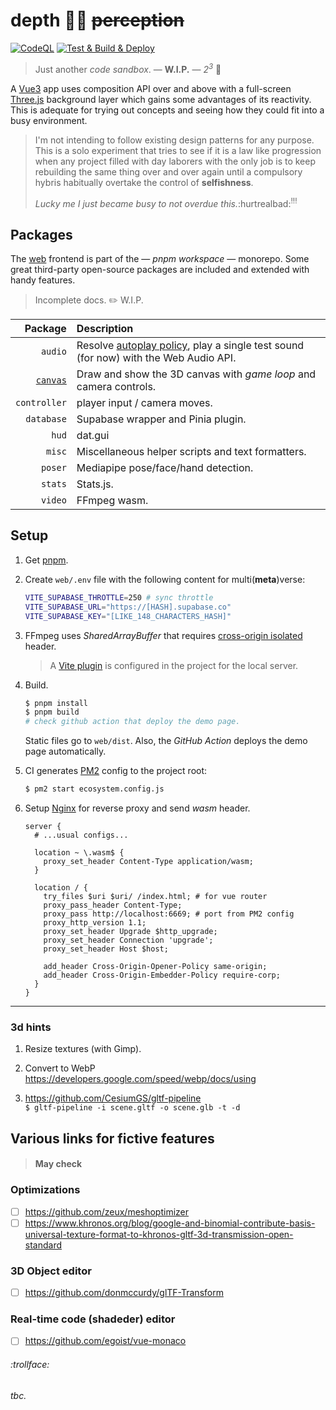# depth 🧘‍♀️ ~~perception~~

[![CodeQL](https://github.com/SubZtep/depth/actions/workflows/codeql-analysis.yml/badge.svg)](https://github.com/SubZtep/depth/actions/workflows/codeql-analysis.yml)
[![Test & Build & Deploy](https://github.com/SubZtep/depth/actions/workflows/deploy.yml/badge.svg)](https://github.com/SubZtep/depth/actions/workflows/deploy.yml)

> Just another _code sandbox_. — **W.I.P.** — _2<sup>3</sup>_ :balloon:

A [Vue3](https://v3.vuejs.org/api/sfc-script-setup.html) app uses composition API over and above with a full-screen [Three.js](https://threejs.org/) background layer which gains some advantages of its reactivity. This is adequate for trying out concepts and seeing how they could fit into a busy environment.

> I'm not intending to follow existing design patterns for any purpose. This is a solo experiment that tries to see if it is a law like progression when any project filled with day laborers with the only job is to keep rebuilding the same thing over and over again until a compulsory hybris habitually overtake the control of **selfishness**.
>
> _Lucky me I just became busy to not overdue this._:hurtrealbad:<sup>!!!</sup>

## Packages

The [web](./web#readme) frontend is part of the — _pnpm workspace_ — monorepo. Some great third-party open-source packages are included and extended with handy features.

> Incomplete docs. :pencil2: W.I.P.

|                            Package | Description                                                                                                                                 |
| ---------------------------------: | :------------------------------------------------------------------------------------------------------------------------------------------ |
|                            `audio` | Resolve [autoplay policy](https://developer.chrome.com/blog/autoplay/#webaudio), play a single test sound (for now) with the Web Audio API. |
| [`canvas`](packages/canvas#readme) | Draw and show the 3D canvas with _game loop_ and camera controls.                                                                           |
|                       `controller` | player input / camera moves.                                                                                                                |
|                         `database` | Supabase wrapper and Pinia plugin.                                                                                                          |
|                              `hud` | dat.gui                                                                                                                                     |
|                             `misc` | Miscellaneous helper scripts and text formatters.                                                                                           |
|                            `poser` | Mediapipe pose/face/hand detection.                                                                                                         |
|                            `stats` | Stats.js.                                                                                                                                   |
|                            `video` | FFmpeg wasm.                                                                                                                                |

## Setup

1. Get [pnpm](https://pnpm.io/installation).

2. Create `web/.env` file with the following content for multi(**meta**)verse:

   ```sh
   VITE_SUPABASE_THROTTLE=250 # sync throttle
   VITE_SUPABASE_URL="https://[HASH].supabase.co"
   VITE_SUPABASE_KEY="[LIKE_148_CHARACTERS_HASH]"
   ```

3. FFmpeg uses _SharedArrayBuffer_ that requires [cross-origin isolated](https://developer.chrome.com/blog/enabling-shared-array-buffer/) header.

   > A [Vite plugin](https://github.com/chaosprint/vite-plugin-cross-origin-isolation) is configured in the project for the local server.

4. Build.

   ```sh
   $ pnpm install
   $ pnpm build
   # check github action that deploy the demo page.
   ```
   Static files go to `web/dist`. Also, the _GitHub Action_ deploys the demo page automatically.

5. CI generates [PM2](https://pm2.keymetrics.io/docs/usage/quick-start/) config to the project root:

   ```sh
   $ pm2 start ecosystem.config.js
   ```

6. Setup [Nginx](https://docs.nginx.com/nginx/admin-guide/web-server/reverse-proxy/) for reverse proxy and send _wasm_ header.


    ```nginx
    server {
      # ...usual configs...

      location ~ \.wasm$ {
        proxy_set_header Content-Type application/wasm;
      }

      location / {
        try_files $uri $uri/ /index.html; # for vue router
        proxy_pass_header Content-Type;
        proxy_pass http://localhost:6669; # port from PM2 config
        proxy_http_version 1.1;
        proxy_set_header Upgrade $http_upgrade;
        proxy_set_header Connection 'upgrade';
        proxy_set_header Host $host;

        add_header Cross-Origin-Opener-Policy same-origin;
        add_header Cross-Origin-Embedder-Policy require-corp;
      }
    }
    ```

---

### 3d hints

1. Resize textures (with Gimp).

2. Convert to WebP \
   https://developers.google.com/speed/webp/docs/using

3. https://github.com/CesiumGS/gltf-pipeline \
   `$ gltf-pipeline -i scene.gltf -o scene.glb -t -d`

## Various links for fictive features

> #### May check

### Optimizations

- [ ] https://github.com/zeux/meshoptimizer
- [ ] https://www.khronos.org/blog/google-and-binomial-contribute-basis-universal-texture-format-to-khronos-gltf-3d-transmission-open-standard

### 3D Object editor

- [ ] https://github.com/donmccurdy/glTF-Transform

### Real-time code (shadeder) editor

- [ ] https://github.com/egoist/vue-monaco

###### :trollface:

_tbc._
